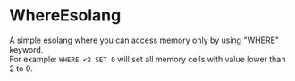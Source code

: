 # WhereEsolang
A simple esolang where you can access memory only by using "WHERE" keyword.<br>
For example:
```WHERE <2 SET 0```
will set all memory cells with value lower than 2 to 0.
